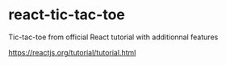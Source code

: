 # react-tic-tac-toe
Tic-tac-toe from official React tutorial with additionnal features 

https://reactjs.org/tutorial/tutorial.html
